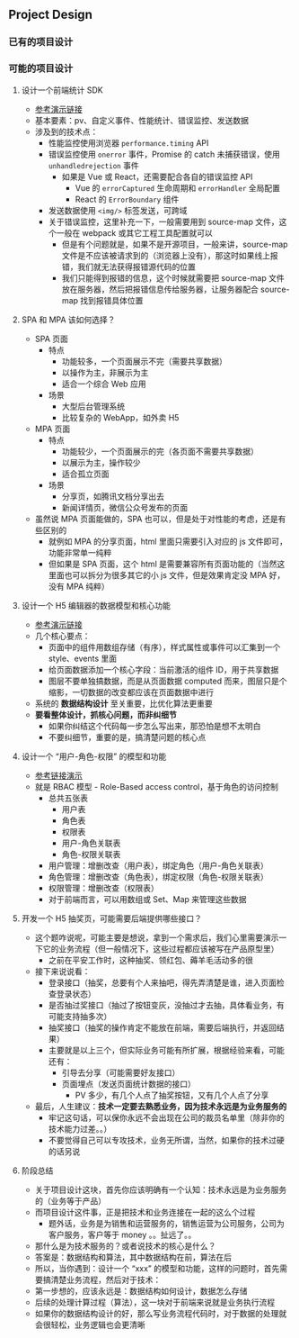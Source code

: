 ## Project Design

### 已有的项目设计

### 可能的项目设计

1. 设计一个前端统计 SDK
   - [参考演示链接](https://coding.imooc.com/lesson/562.html#mid=51083)
   - 基本要素：pv、自定义事件、性能统计、错误监控、发送数据
   - 涉及到的技术点：
     - 性能监控使用浏览器 `performance.timing` API
     - 错误监控使用 `onerror` 事件，Promise 的 catch 未捕获错误，使用 `unhandledrejection` 事件
       - 如果是 Vue 或 React，还需要配合各自的错误监控 API
         - Vue 的 `errorCaptured` 生命周期和 `errorHandler` 全局配置
         - React 的 `ErrorBoundary` 组件
     - 发送数据使用 `<img/>` 标签发送，可跨域
     - 关于错误监控，这里补充一下，一般需要用到 source-map 文件，这个一般在 webpack 或其它工程工具配置就可以
       - 但是有个问题就是，如果不是开源项目，一般来讲，source-map 文件是不应该被请求到的（浏览器上没有），那这时如果线上报错，我们就无法获得报错源代码的位置
       - 我们只能得到报错的信息，这个时候就需要把 source-map 文件放在服务器，然后把报错信息传给服务器，让服务器配合 source-map 找到报错具体位置


2. SPA 和 MPA 该如何选择？
   - SPA 页面
     - 特点
       - 功能较多，一个页面展示不完（需要共享数据）
       - 以操作为主，非展示为主
       - 适合一个综合 Web 应用
     - 场景
       - 大型后台管理系统
       - 比较复杂的 WebApp，如外卖 H5
   - MPA 页面
     - 特点
       - 功能较少，一个页面展示的完（各页面不需要共享数据）
       - 以展示为主，操作较少
       - 适合孤立页面
     - 场景
       - 分享页，如腾讯文档分享出去
       - 新闻详情页，微信公众号发布的页面
   - 虽然说 MPA 页面能做的，SPA 也可以，但是处于对性能的考虑，还是有些区别的
     - 就例如 MPA 的分享页面，html 里面只需要引入对应的 js 文件即可，功能非常单一纯粹
     - 但如果是 SPA 页面，这个 html 是需要兼容所有页面功能的（当然这里面也可以拆分为很多其它的小 js 文件，但是效果肯定没 MPA 好，没有 MPA 纯粹）


3. 设计一个 H5 编辑器的数据模型和核心功能
   - [参考演示链接](https://coding.imooc.com/lesson/562.html#mid=51088)
   - 几个核心要点：
     - 页面中的组件用数组存储（有序），样式属性或事件可以汇集到一个 style、events 里面
     - 给页面数据添加一个核心字段：当前激活的组件 ID，用于共享数据
     - 图层不要单独搞数据，而是从页面数据 computed 而来，图层只是个缩影，一切数据的改变都应该在页面数据中进行
   - 系统的 **数据结构设计** 至关重要，比优化算法更重要
   - **要看整体设计，抓核心问题，而非纠细节**
     - 如果你纠结这个代码每一步怎么写出来，那恐怕是想不太明白
     - 不要纠细节，重要的是，搞清楚问题的核心点


4. 设计一个 “用户-角色-权限” 的模型和功能
   - [参考链接演示](https://coding.imooc.com/lesson/562.html#mid=51089)
   - 就是 RBAC 模型 - Role-Based access control，基于角色的访问控制
     - 总共五张表
       - 用户表
       - 角色表
       - 权限表
       - 用户-角色关联表
       - 角色-权限关联表
     - 用户管理：增删改查（用户表），绑定角色（用户-角色关联表）
     - 角色管理：增删改查（角色表），绑定权限（角色-权限关联表）
     - 权限管理：增删改查（权限表）
     - 对于前端而言，可以用数组或 Set、Map 来管理这些数据


5. 开发一个 H5 抽奖页，可能需要后端提供哪些接口？
   - 这个题咋说呢，可能主要是想说，拿到一个需求后，我们心里需要演示一下它的业务流程（但一般情况下，这些过程都应该被写在产品原型里）
     - 之前在平安工作时，这种抽奖、领红包、薅羊毛活动多的很
   - 接下来说说看：
     - 登录接口（抽奖，总要有个人来抽吧，得先弄清楚是谁，进入页面检查登录状态）
     - 是否抽过奖接口（抽过了按钮变灰，没抽过才去抽，具体看业务，有可能支持抽多次）
     - 抽奖接口（抽奖的操作肯定不能放在前端，需要后端执行，并返回结果）
     - 主要就是以上三个，但实际业务可能有所扩展，根据经验来看，可能还有：
       - 引导去分享（可能需要好友接口）
       - 页面埋点（发送页面统计数据的接口）
         - PV 多少，有几个人点了抽奖按钮，又有几个人点了分享
   - 最后，人生建议：**技术一定要去熟悉业务，因为技术永远是为业务服务的**
     - 牢记这句话，可以保你永远不会出现在公司的裁员名单里（除非你的技术能力过差。。）
     - 不要觉得自己可以专攻技术，业务无所谓，当然，如果你的技术过硬的话另说


6. 阶段总结
   - 关于项目设计这块，首先你应该明确有一个认知：技术永远是为业务服务的（业务等于产品）
   - 而项目设计这件事，正是把技术和业务连接在一起的这么个过程
     - 题外话，业务是为销售和运营服务的，销售运营为公司服务，公司为客户服务，客户等于 money 。。扯远了。。
   - 那什么是为技术服务的？或者说技术的核心是什么？
   - 答案是：数据结构和算法，其中数据结构在前，算法在后
   - 所以，当你遇到：设计一个 “xxx” 的模型和功能，这样的问题时，首先需要搞清楚业务流程，然后对于技术：
   - 第一步想的，应该永远是：数据结构如何设计，数据怎么存储
   - 后续的处理计算过程（算法），这一块对于前端来说就是业务执行流程
   - 如果你的数据结构设计的好，那么写业务流程代码时，对于数据的处理就会很轻松，业务逻辑也会更清晰
